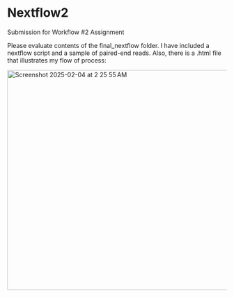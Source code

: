 # Nextflow2
Submission for Workflow #2 Assignment

Please evaluate contents of the final_nextflow folder. I have included a nextflow script and a sample of paired-end reads. Also, there is a .html file that illustrates my flow of process:

<img width="506" alt="Screenshot 2025-02-04 at 2 25 55 AM" src="https://github.com/user-attachments/assets/4aa4456a-7430-4289-ab32-ded9c1d57555" />
